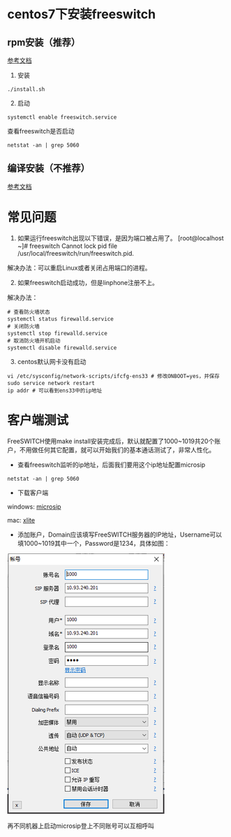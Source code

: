 # centos7下安装freeswitch

## rpm安装（推荐）
[参考文档](https://freeswitch.org/confluence/display/FREESWITCH/CentOS+7+and+RHEL+7)

1. 安装
```
./install.sh
```

2. 启动
```
systemctl enable freeswitch.service
```

查看freeswitch是否启动

```
netstat -an | grep 5060
```

## 编译安装（不推荐）
[参考文档](https://wsonh.com/article/64.html)

# 常见问题

1. 如果运行freeswitch出现以下错误，是因为端口被占用了。
[root@localhost ~]# freeswitch
Cannot lock pid file /usr/local/freeswitch/run/freeswitch.pid.

解决办法：可以重启Linux或者关闭占用端口的进程。

2. 如果freeswitch启动成功，但是linphone注册不上。

解决办法：
```
# 查看防火墙状态
systemctl status firewalld.service
# 关闭防火墙
systemctl stop firewalld.service
# 取消防火墙开机启动
systemctl disable firewalld.service
```


3. centos默认网卡没有启动
```
vi /etc/sysconfig/network-scripts/ifcfg-ens33 # 修改ONBOOT=yes，并保存
sudo service network restart
ip addr # 可以看到ens33中的ip地址
```

# 客户端测试
FreeSWITCH使用make install安装完成后，默认就配置了1000~1019共20个账户，不用做任何其它配置，就可以开始我们的基本通话测试了，非常人性化。

- 查看freeswitch监听的ip地址，后面我们要用这个ip地址配置microsip
```
netstat -an | grep 5060
```

- 下载客户端

windows: [microsip](https://www.microsip.org/)

mac: [xlite](https://www.counterpath.com/x-lite-download/)

- 添加账户，Domain应该填写FreeSWITCH服务器的IP地址，Username可以填1000~1019其中一个，Password是1234，具体如图：

![pjsip](../doc/pjsip.png)

再不同机器上启动microsip登上不同账号可以互相呼叫


